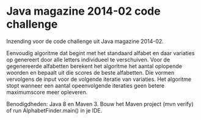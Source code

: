 Java magazine 2014-02 code challenge
====================================

Inzending voor de code challenge uit Java magazine 2014-02.

Eenvoudig algoritme dat begint met het standaard alfabet en daar variaties op genereert door alle letters individueel te verschuiven.
Voor de gegenereerde alfabetten berekent het algoritme het aantal oplopende woorden en bepaalt uit die scores de beste alfabetten.
Die vormen vervolgens de input voor de volgende iteratie van variaties.
Het algoritme stopt wanneer een aantal opeenvolgende iteraties geen betere maximumscore meer opleveren.

Benodigdheden: Java 8 en Maven 3.
Bouw het Maven project (mvn verify) of run AlphabetFinder.main() in je IDE.


